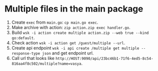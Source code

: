 # Multiple files in the main package

1. Create `exec` from `main.go`: `cp main.go exec`.
2. Make archive with action: `zip action.zip exec handler.go`.
3. Build `wsk -i action create multiple action.zip --web true --kind go:default`.
4. Check action `wsk -i action get /guest/multiple --url`.
5. Create api endpoint `wsk -i api create /multiple get multiple --response-type json` and get endpoint url.
6. Call url that looks like `http://HOST:9090/api/23bc46b1-71f6-4ed5-8c54-816aa4f8c502/multiple?name=vasya`.
